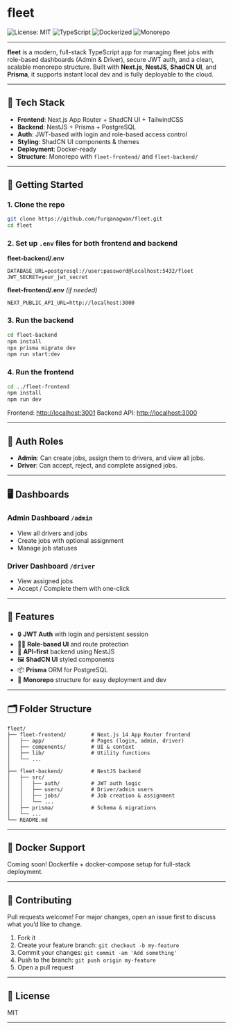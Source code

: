 # fleet

![License: MIT](https://img.shields.io/badge/License-MIT-blue.svg)
![TypeScript](https://img.shields.io/badge/typeScript-5.x-blue)
![Dockerized](https://img.shields.io/badge/docker-ready-blue)
![Monorepo](https://img.shields.io/badge/monorepo-yes-purple)

---

**fleet** is a modern, full-stack TypeScript app for managing fleet jobs with role-based dashboards (Admin & Driver), secure JWT auth, and a clean, scalable monorepo structure. Built with **Next.js**, **NestJS**, **ShadCN UI**, and **Prisma**, it supports instant local dev and is fully deployable to the cloud.

---

## 🚀 Tech Stack

* **Frontend**: Next.js App Router + ShadCN UI + TailwindCSS
* **Backend**: NestJS + Prisma + PostgreSQL
* **Auth**: JWT-based with login and role-based access control
* **Styling**: ShadCN UI components & themes
* **Deployment**: Docker-ready
* **Structure**: Monorepo with `fleet-frontend/` and `fleet-backend/`

---

## 🔧 Getting Started

### 1. Clone the repo

```bash
git clone https://github.com/furqanagwan/fleet.git
cd fleet
```

### 2. Set up `.env` files for both frontend and backend

**fleet-backend/.env**

```env
DATABASE_URL=postgresql://user:password@localhost:5432/fleet
JWT_SECRET=your_jwt_secret
```

**fleet-frontend/.env** *(if needed)*

```env
NEXT_PUBLIC_API_URL=http://localhost:3000
```

### 3. Run the backend

```bash
cd fleet-backend
npm install
npx prisma migrate dev
npm run start:dev
```

### 4. Run the frontend

```bash
cd ../fleet-frontend
npm install
npm run dev
```

Frontend: [http://localhost:3001](http://localhost:3001)
Backend API: [http://localhost:3000](http://localhost:3000)

---

## 🔐 Auth Roles

* **Admin**: Can create jobs, assign them to drivers, and view all jobs.
* **Driver**: Can accept, reject, and complete assigned jobs.

---

## 🖥️ Dashboards

### Admin Dashboard `/admin`

* View all drivers and jobs
* Create jobs with optional assignment
* Manage job statuses

### Driver Dashboard `/driver`

* View assigned jobs
* Accept / Complete them with one-click

---

## 🧪 Features

* 🔒 **JWT Auth** with login and persistent session
* 🧑‍💼 **Role-based UI** and route protection
* 🧰 **API-first** backend using NestJS
* 🖼️ **ShadCN UI** styled components
* 📦 **Prisma** ORM for PostgreSQL
* 🚀 **Monorepo** structure for easy deployment and dev

---

## 🗂️ Folder Structure

```
fleet/
├── fleet-frontend/        # Next.js 14 App Router frontend
│   ├── app/               # Pages (login, admin, driver)
│   ├── components/        # UI & context
│   ├── lib/               # Utility functions
│   └── ...
│
├── fleet-backend/         # NestJS backend
│   ├── src/
│   │   ├── auth/          # JWT auth logic
│   │   ├── users/         # Driver/admin users
│   │   ├── jobs/          # Job creation & assignment
│   │   └── ...
│   ├── prisma/            # Schema & migrations
│   └── ...
└── README.md
```

---

## 🐳 Docker Support

Coming soon! Dockerfile + docker-compose setup for full-stack deployment.

---

## 💬 Contributing

Pull requests welcome! For major changes, open an issue first to discuss what you’d like to change.

1. Fork it
2. Create your feature branch: `git checkout -b my-feature`
3. Commit your changes: `git commit -am 'Add something'`
4. Push to the branch: `git push origin my-feature`
5. Open a pull request

---

## 📄 License

MIT

---
